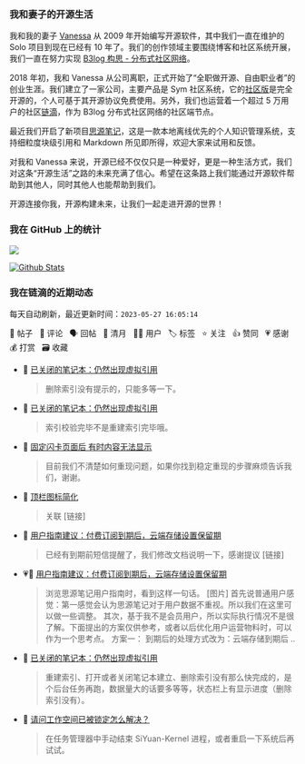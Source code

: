 ### 我和妻子的开源生活

我和我的妻子 [Vanessa](https://github.com/Vanessa219) 从 2009 年开始编写开源软件，其中我们一直在维护的 Solo 项目到现在已经有 10 年了。我们的创作领域主要围绕博客和社区系统开展，我们一直在努力实现 [B3log 构思 - 分布式社区网络](https://ld246.com/article/1546941897596)。

2018 年初，我和 Vanessa 从公司离职，正式开始了“全职做开源、自由职业者”的创业生涯。我们建立了一家公司，主要产品是 Sym 社区系统，它的[社区版](https://github.com/88250/symphony)是完全开源的，个人可基于其开源协议免费使用。另外，我们也运营着一个超过 5 万用户的社区[链滴](https://ld246.com)，作为 B3log 分布式社区网络的社区端节点。

最近我们开启了新项目[思源笔记](https://github.com/siyuan-note/siyuan)，这是一款本地离线优先的个人知识管理系统，支持细粒度块级引用和 Markdown 所见即所得，欢迎大家来试用和反馈。

对我和 Vanessa 来说，开源已经不仅仅只是一种爱好，更是一种生活方式，我们对这条“开源生活”之路的未来充满了信心。希望在这条路上我们能通过开源软件帮助到其他人，同时其他人也能帮助到我们。

开源连接你我，开源构建未来，让我们一起走进开源的世界！

### 我在 GitHub 上的统计

<a title="Hits" target="_blank" href="https://github.com/88250/88250"><img src="https://hits.b3log.org/88250/88250.svg"></a>

[![Github Stats](https://github-readme-stats.vercel.app/api?username=88250&theme=tokyonight&show_icons=true)](https://github.com/88250)

<!--events start -->

### 我在链滴的近期动态

每天自动刷新，最近更新时间：`2023-05-27 16:05:14`

📝 帖子 &nbsp; 💬 评论 &nbsp; 🗣 回帖 &nbsp; 🌙 清月 &nbsp; 👨‍💻 用户 &nbsp; 🏷️ 标签 &nbsp; ⭐️ 关注 &nbsp; 👍 赞同 &nbsp; 💗 感谢 &nbsp; 💰 打赏 &nbsp; 🗃 收藏

* 💬 [已关闭的笔记本：仍然出现虚拟引用](https://ld246.com/article/1684676062113/comment/1685101785442#comments)

  > 删除索引没有提示的，只能多等一下。
* 💬 [已关闭的笔记本：仍然出现虚拟引用](https://ld246.com/article/1684676062113/comment/1685089766280#comments)

  > 索引校验完毕不是重建索引完毕哦。
* 💬 [固定闪卡页面后 有时内容无法显示](https://ld246.com/article/1684729568716/comment/1685067843854#comments)

  > 目前我们不清楚如何重现问题，如果你找到稳定重现的步骤麻烦告诉我们，谢谢。
* 💬 [顶栏图标简化](https://ld246.com/article/1685028303381/comment/1685067329066#comments)

  > 关联 [链接]
* 💬 [用户指南建议：付费订阅到期后，云端存储设置保留期](https://ld246.com/article/1685035279861/comment/1685058508693#comments)

  > 已经有到期前短信提醒了，我们修改文档说明一下，感谢提议 [链接]
* 💗📝 [用户指南建议：付费订阅到期后，云端存储设置保留期](https://ld246.com/article/1685035279861)

  > 浏览思源笔记用户指南时，看到这样一句话。 [图片] 首先说普通用户感觉：第一感觉会认为思源笔记对于用户数据不重视。所以我们在这里可以做一些调整。 其次，基于我不是会员用户，所以实际执行情况不是很了解。下面提出的方案仅供参考，或者以后优化用户运营物料时，可以作为一个思考点。 方案一： 到期后的处理方式改为：云端存储到期后 ..
* 💬 [已关闭的笔记本：仍然出现虚拟引用](https://ld246.com/article/1684676062113/comment/1685056857745#comments)

  > 重建索引、打开或者关闭笔记本建立、删除索引没有那么快完成的，是个后台任务再跑，数据量大的话要多等等，状态栏上有显示进度（删除索引没有）。
* 💬 [请问工作空间已被锁定怎么解决？](https://ld246.com/article/1684983813439/comment/1684985595244#comments)

  > 在任务管理器中手动结束 SiYuan-Kernel 进程，或者重启一下系统后再试试。


<!--events end -->
